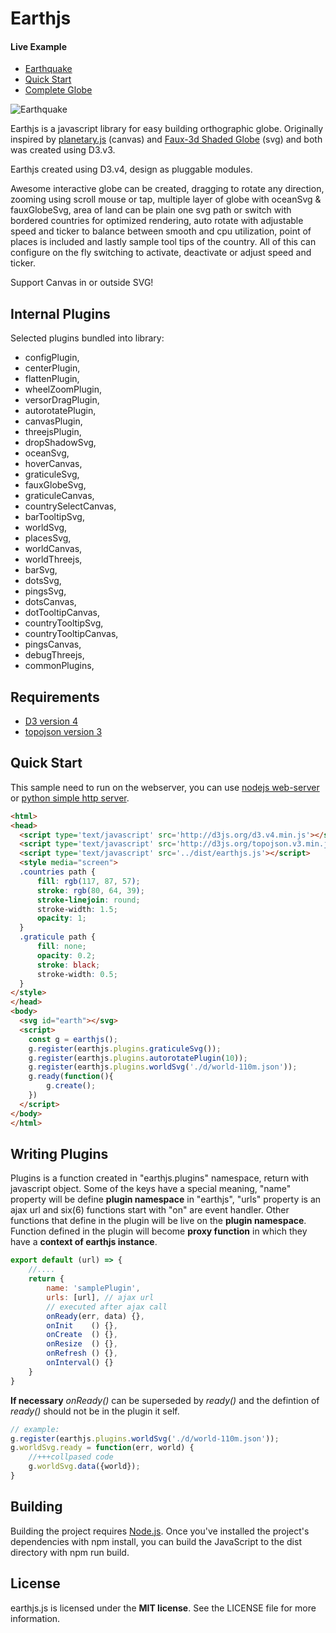 # Earthjs

#### Live Example
* [Earthquake](https://earthjs.github.io/)
* [Quick Start](http://blockbuilder.org/earthjs/df9abf84c90586cb9e27d5f4b3d21d14)
* [Complete Globe](http://blockbuilder.org/earthjs/562bbae9b4a22f826e40b9ee10445e23)

![Earthquake](https://earthjs.github.io/images/earthquake.png)

Earthjs is a javascript library for easy building orthographic globe. Originally inspired by [planetary.js](https://github.com/BinaryMuse/planetary.js) (canvas) and [Faux-3d Shaded Globe](http://bl.ocks.org/dwtkns/4686432) (svg) and both was created using D3.v3.

Earthjs created using D3.v4, design as pluggable modules.

Awesome interactive globe can be created, dragging to rotate any direction, zooming using scroll mouse or tap, multiple layer of globe with oceanSvg & fauxGlobeSvg, area of land can be plain one svg path or switch with bordered countries for optimized rendering, auto rotate with adjustable speed and ticker to balance between smooth and cpu utilization, point of places is included and lastly sample tool tips of the country. All of this can configure on the fly switching to activate, deactivate or adjust speed and ticker.

Support Canvas in or outside SVG!

## Internal Plugins
Selected plugins bundled into library:

* configPlugin,
* centerPlugin,
* flattenPlugin,
* wheelZoomPlugin,
* versorDragPlugin,
* autorotatePlugin,
* canvasPlugin,
* threejsPlugin,
* dropShadowSvg,
* oceanSvg,
* hoverCanvas,
* graticuleSvg,
* fauxGlobeSvg,
* graticuleCanvas,
* countrySelectCanvas,
* barTooltipSvg,
* worldSvg,
* placesSvg,
* worldCanvas,
* worldThreejs,
* barSvg,
* dotsSvg,
* pingsSvg,
* dotsCanvas,
* dotTooltipCanvas,
* countryTooltipSvg,
* countryTooltipCanvas,
* pingsCanvas,
* debugThreejs,
* commonPlugins,

## Requirements
* [D3 version 4](http://d3js.org/)
* [topojson version 3](https://github.com/topojson/topojson)

## Quick Start
This sample need to run on the webserver, you can use [nodejs web-server](https://www.npmjs.com/package/http-server) or [python simple http server](http://2ality.com/2014/06/simple-http-server.html).
```html
<html>
<head>
  <script type='text/javascript' src='http://d3js.org/d3.v4.min.js'></script>
  <script type='text/javascript' src='http://d3js.org/topojson.v3.min.js'></script>
  <script type='text/javascript' src='../dist/earthjs.js'></script>
  <style media="screen">
  .countries path {
      fill: rgb(117, 87, 57);
      stroke: rgb(80, 64, 39);
      stroke-linejoin: round;
      stroke-width: 1.5;
      opacity: 1;
  }
  .graticule path {
      fill: none;
      opacity: 0.2;
      stroke: black;
      stroke-width: 0.5;
  }
</style>
</head>
<body>
  <svg id="earth"></svg>
  <script>
    const g = earthjs();
    g.register(earthjs.plugins.graticuleSvg());
    g.register(earthjs.plugins.autorotatePlugin(10));
    g.register(earthjs.plugins.worldSvg('./d/world-110m.json'));
    g.ready(function(){
        g.create();
    })
  </script>
</body>
</html>
```
## Writing Plugins
Plugins is a function created in "earthjs.plugins" namespace, return with javascript object. Some of the keys have a special meaning, "name" property will be define **plugin namespace** in "earthjs", "urls" property is an ajax url and six(6) functions start with "on" are event handler. Other functions that define in the plugin will be live on the **plugin namespace**. Function defined in the plugin will become **proxy function** in which they have a **context of earthjs instance**.
```javascript
export default (url) => {
    //....
    return {
        name: 'samplePlugin',
        urls: [url], // ajax url
        // executed after ajax call
        onReady(err, data) {},
        onInit    () {},
        onCreate  () {},
        onResize  () {},
        onRefresh () {},
        onInterval() {}
    }
}
```
**If necessary** _onReady()_ can be superseded by _ready()_ and the defintion of _ready()_ should not be in the plugin it self.

```javascript
// example:
g.register(earthjs.plugins.worldSvg('./d/world-110m.json'));
g.worldSvg.ready = function(err, world) {
    //+++collpased code
    g.worldSvg.data({world});
}
```

## Building
Building the project requires [Node.js](https://nodejs.org/en/). Once you've installed the project's dependencies with npm install, you can build the JavaScript to the dist directory with npm run build.

## License
earthjs.js is licensed under the **MIT license**. See the LICENSE file for more information.
